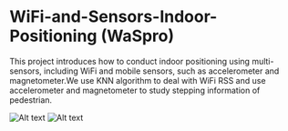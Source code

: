 # WiFi-and-Sensors-Indoor-Positioning (WaSpro)
This project introduces how to conduct indoor positioning using multi-sensors, including WiFi and mobile sensors, such as accelerometer and magnetometer.We use KNN algorithm to deal with WiFi RSS and use accelerometer and magnetometer to study stepping information of pedestrian.

![Alt text](https://github.com/lasclocker/WiFi-and-Sensors-Indoor-Positioning/tree/master/res/drawable/ic_launcher_map.png)
![Alt text](https://github.com/lasclocker/WiFi-and-Sensors-Indoor-Positioning/tree/master/res/drawable/ic_launcher_map.png)
